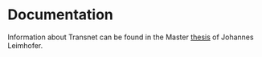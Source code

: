 # Documentation

Information about Transnet can be found in the Master [thesis](https://github.com/OpenGridMap/transnet/blob/master/doc/JohannesLeimhoferMasterThesis.pdf) of Johannes Leimhofer.